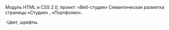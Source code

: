 Модуль HTML и CSS 2.0, проект: «Веб-студия» Семантическая разметка страницы
«Студия» , «Портфолио».

-Цвет, шрифты.

